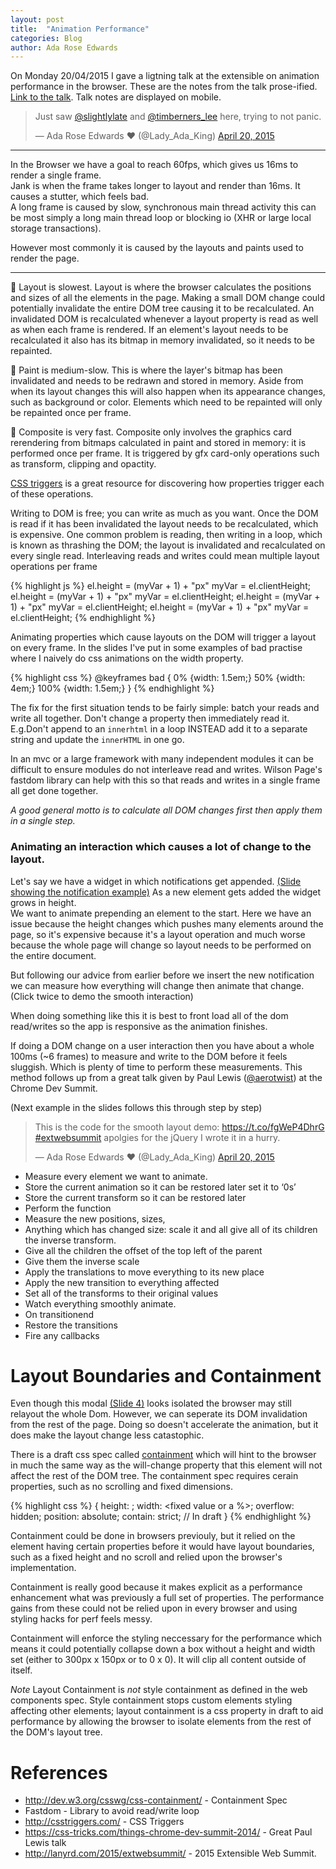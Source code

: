 ```yaml
---
layout: post
title:  "Animation Performance"
categories: Blog
author: Ada Rose Edwards
---
```


On Monday 20/04/2015 I gave a ligtning talk at the extensible on animation performance in the browser.
These are the notes from the talk prose-ified.  
[Link to the talk](https://www.1am.club/~ada/ews-slides/). Talk notes are displayed on mobile.

<blockquote class="twitter-tweet" lang="en"><p>Just saw <a href="https://twitter.com/slightlylate">@slightlylate</a> and <a href="https://twitter.com/timberners_lee">@timberners_lee</a> here, trying to not panic.</p>&mdash; Ada Rose Edwards ♥ (@Lady_Ada_King) <a href="https://twitter.com/Lady_Ada_King/status/590189790248587264">April 20, 2015</a></blockquote>
<script async src="//platform.twitter.com/widgets.js" charset="utf-8"></script>

----

In the Browser we have a goal to reach 60fps, which gives us 16ms to render a single frame.  
Jank is when the frame takes longer to layout and render than 16ms.
It causes a stutter, which feels bad.  
A long frame is caused by slow, synchronous main thread activity this can be most simply a long main thread loop or blocking io (XHR or large local storage transactions).

However most commonly it is caused by the layouts and paints used to render the page.

---------

🐢 Layout is slowest. Layout is where the browser calculates the positions and sizes of all the elements in the page. Making a small DOM change could potentially invalidate the entire DOM tree causing it to be recalculated. An invalidated DOM is recalculated whenever a layout property is read as well as when each frame is rendered. If an element's layout needs to be recalculated it also has its bitmap in memory invalidated, so it needs to be repainted.

🐢 Paint is medium-slow. This is where the layer's bitmap has been invalidated and needs to be redrawn and stored in memory. Aside from when its layout changes this will also happen when its appearance changes, such as background or color. Elements which need to be repainted will only be repainted once per frame.

🐰 Composite is very fast. Composite only involves the graphics card rerendering from bitmaps calculated in paint and stored in memory: it is performed once per frame. It is triggered by gfx card-only operations such as transform, clipping and opactity.

[CSS triggers](http://csstriggers.com/) is a great resource for discovering how properties trigger each of these operations.

Writing to DOM is free; you can write as much as you want.
Once the DOM is read if it has been invalidated the layout needs to be recalculated, which is expensive.
One common problem is reading, then writing in a loop, which is known as thrashing the DOM; the layout is invalidated and recalculated on every single read.
Interleaving reads and writes could mean multiple layout operations per frame

{% highlight js %}
el.height = (myVar + 1) + "px"
myVar = el.clientHeight;
el.height = (myVar + 1) + "px"
myVar = el.clientHeight;
el.height = (myVar + 1) + "px"
myVar = el.clientHeight;
el.height = (myVar + 1) + "px"
myVar = el.clientHeight;
{% endhighlight %}

Animating properties which cause layouts on the DOM will trigger a layout on every frame. In the slides I've put in some examples of bad practise where I naively do css animations on the width property.

{% highlight css %}
@keyframes bad {
	0% {width: 1.5em;}
	50% {width: 4em;}
	100% {width: 1.5em;}
}
{% endhighlight %}

The fix for the first situation tends to be fairly simple: batch your reads and write all together. Don't change a property then immediately read it.
E.g.Don't append to an `innerhtml` in a loop INSTEAD add it to a separate string and update the `innerHTML` in one go.

In an mvc or a large framework with many independent modules it can be difficult to ensure modules do not interleave read and writes. Wilson Page's fastdom library can help with this so that reads and writes in a single frame all get done together.

*A good general motto is to calculate all DOM changes first then apply them in a single step.*

### Animating an interaction which causes a lot of change to the layout.

Let's say we have a widget in which notifications get appended. [(Slide showing the notification example)](https://www.1am.club/~ada/ews-slides/#slide-3) As a new element gets added the widget grows in height.  
We want to animate prepending an element to the start.
Here we have an issue because the height changes which pushes many elements around the page,
so it's expensive because it's a layout operation and much worse because the whole page will change so layout needs to be performed on the entire document.

But following our advice from earlier before we insert the new notification we can measure how everything will change then animate that change. (Click twice to demo the smooth interaction)

When doing something like this it is best to front load all of the dom read/writes so the app is responsive as the animation finishes.

If doing a DOM change on a user interaction then you have about a whole 100ms (~6 frames) to measure and write to the DOM before it feels sluggish. Which is plenty of time to perform these measurements.
This method follows up from a great talk given by Paul Lewis ([@aerotwist](https://twitter.com/aerotwist)) at the Chrome Dev Summit.

(Next example in the slides follows this through step by step)


<blockquote class="twitter-tweet" lang="en"><p>This is the code for the smooth layout demo: <a href="https://t.co/fgWeP4DhrG">https://t.co/fgWeP4DhrG</a> <a href="https://twitter.com/hashtag/extwebsummit?src=hash">#extwebsummit</a> apolgies for the jQuery I wrote it in a hurry.</p>&mdash; Ada Rose Edwards ♥ (@Lady_Ada_King) <a href="https://twitter.com/Lady_Ada_King/status/590200595086082049">April 20, 2015</a></blockquote>
<script async src="//platform.twitter.com/widgets.js" charset="utf-8"></script>

* Measure every element we want to animate.
* Store the current animation so it can be restored later set it to ‘0s’
* Store the current transform so it can be restored later
* Perform the function
* Measure the new positions, sizes,
* Anything which has changed size: scale it and all give all of its children the inverse transform.
* Give all the children the offset of the top left of the parent
* Give them the inverse scale
* Apply the translations to move everything to its new place
* Apply the new transition to everything affected
* Set all of the transforms to their original values
* Watch everything smoothly animate.
* On transitionend
* Restore the transitions
* Fire any callbacks

# Layout Boundaries and Containment

Even though this modal [(Slide 4)](https://www.1am.club/~ada/ews-slides/#slide-4) looks isolated the browser may still relayout the whole Dom.
However, we can seperate its DOM invalidation from the rest of the page.
Doing so doesn't accelerate the animation, but it does make the layout change less catastophic.

There is a draft css spec called [containment](http://dev.w3.org/csswg/css-containment/) which will hint to the browser in much the same way as the will-change property that this element will not affect the rest of the DOM tree.
The containment spec requires cerain properties, such as no scrolling and fixed dimensions.

{% highlight css %}
{
    height: <fixed value>;
    width: <fixed value or a %>;
    overflow: hidden;
    position: absolute;
    contain: strict; // In draft
}
{% endhighlight %}

Containment could be done in browsers previouly, but it relied on the element having certain properties before it would have layout boundaries, such as a fixed height and no scroll and relied upon the browser's implementation.

Containment is really good because it makes explicit as a performance enhancement what was previously a full set of properties. The performance gains from these could not be relied upon in every browser and using styling hacks for perf feels messy.

Containment will enforce the styling neccessary for the performance which means it could potentially collapse down a box without a height and width set (either to 300px x 150px or to 0 x 0). It will clip all content outside of itself.

_Note_ Layout Containment is _not_ style containment as defined in the web components spec.  Style containment stops custom elements styling affecting other elements; layout containment is a css property in draft to aid performance by allowing the browser to isolate elements from the rest of the DOM's layout tree.

# References
* http://dev.w3.org/csswg/css-containment/ - Containment Spec
* Fastdom - Library to avoid read/write loop
* http://csstriggers.com/ - CSS Triggers
* https://css-tricks.com/things-chrome-dev-summit-2014/ - Great Paul Lewis talk
* http://lanyrd.com/2015/extwebsummit/ - 2015 Extensible Web Summit.